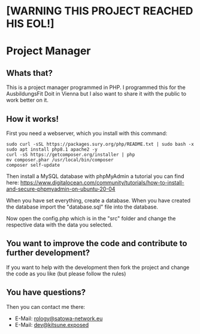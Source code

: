 # [WARNING THIS PROJECT REACHED HIS EOL!]
# Project Manager
## Whats that?
This is a project manager programmed in PHP. I programmed this for the AusbildungsFit Doit in Vienna but I also want to share it with the public to work better on it.
## How it works!
First you need a webserver, which you install with this command:
```
sudo curl -sSL https://packages.sury.org/php/README.txt | sudo bash -x
sudo apt install php8.1 apache2 -y
curl -sS https://getcomposer.org/installer | php
mv composer.phar /usr/local/bin/composer
composer self-update
```
Then install a MySQL database with phpMyAdmin a tutorial you can find here:
https://www.digitalocean.com/community/tutorials/how-to-install-and-secure-phpmyadmin-on-ubuntu-20-04

When you have set everything, create a database. When you have created the database import the "database.sql" file into the database.

Now open the config.php which is in the "src" folder and change the respective data with the data you selected.

## You want to improve the code and contribute to further development?

If you want to help with the development then fork the project and change the code as you like (but please follow the rules)

## You have questions?
Then you can contact me there:
* E-Mail: rology@satowa-network.eu
* E-Mail: dev@kitsune.exposed
